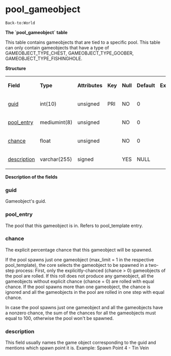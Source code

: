 # pool\_gameobject

`Back-to:World`

**The \`pool\_gameobject\` table**

This table contains gameobjects that are tied to a specific pool.
This table can only contain gameobjects that have a type of GAMEOBJECT\_TYPE\_CHEST, GAMEOBJECT\_TYPE\_GOOBER, GAMEOBJECT\_TYPE\_FISHINGHOLE.

**Structure**

<table>
<colgroup>
<col width="12%" />
<col width="12%" />
<col width="12%" />
<col width="12%" />
<col width="12%" />
<col width="12%" />
<col width="12%" />
<col width="12%" />
</colgroup>
<tbody>
<tr class="odd">
<td><p><strong>Field</strong></p></td>
<td><p><strong>Type</strong></p></td>
<td><p><strong>Attributes</strong></p></td>
<td><p><strong>Key</strong></p></td>
<td><p><strong>Null</strong></p></td>
<td><p><strong>Default</strong></p></td>
<td><p><strong>Extra</strong></p></td>
<td><p><strong>Comment</strong></p></td>
</tr>
<tr class="even">
<td><p><a href="#pool_gameobject-guid">guid</a></p></td>
<td><p>int(10)</p></td>
<td><p>unsigned</p></td>
<td><p>PRI</p></td>
<td><p>NO</p></td>
<td><p>0</p></td>
<td><p> </p></td>
<td><p> </p></td>
</tr>
<tr class="odd">
<td><p><a href="#pool_gameobject-pool_entry">pool_entry</a></p></td>
<td><p>mediumint(8)</p></td>
<td><p>unsigned</p></td>
<td><p> </p></td>
<td><p>NO</p></td>
<td><p>0</p></td>
<td><p> </p></td>
<td><p> </p></td>
</tr>
<tr class="even">
<td><p><a href="#pool_gameobject-chance">chance</a></p></td>
<td><p>float</p></td>
<td><p>unsigned</p></td>
<td><p> </p></td>
<td><p>NO</p></td>
<td><p>0</p></td>
<td><p> </p></td>
<td><p> </p></td>
</tr>
<tr class="odd">
<td><p><a href="#pool_gameobject-description">description</a></p></td>
<td><p>varchar(255)</p></td>
<td><p>signed</p></td>
<td><p> </p></td>
<td><p>YES</p></td>
<td><p>NULL</p></td>
<td><p> </p></td>
<td><p> </p></td>
</tr>
</tbody>
</table>

**Description of the fields**

### guid

Gameobject's guid.

### pool\_entry

The pool that this gameobject is in. Refers to pool\_template entry.

### chance

The explicit percentage chance that this gameobject will be spawned.

If the pool spawns just one gameobject (max\_limit = 1 in the respective pool\_template), the core selects the gameobject to be spawned in a two-step process: First, only the explicitly-chanced (chance &gt; 0) gameobjects of the pool are rolled. If this roll does not produce any gameobject, all the gameobjects without explicit chance (chance = 0) are rolled with equal chance.
If the pool spawns more than one gameobject, the chance is ignored and all the gameobjects in the pool are rolled in one step with equal chance.

In case the pool spawns just one gameobject and all the gameobjects have a nonzero chance, the sum of the chances for all the gameobjects must equal to 100, otherwise the pool won't be spawned.

### description

This field usually names the game object corresponding to the guid and mentions which spawn point it is. Example: Spawn Point 4 - Tin Vein
